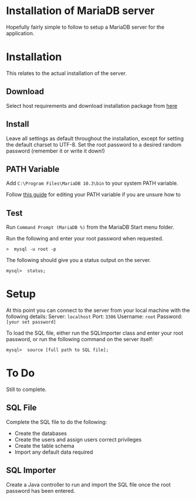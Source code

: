 ﻿# Installation of MariaDB server

Hopefully fairly simple to follow to setup a MariaDB server for the application.

# Installation
This relates to the actual installation of the server.

## Download

Select host requirements and download installation package from [here](https://mariadb.com/downloads/mariadb-tx)

## Install

Leave all settings as default throughout the installation, except for setting the default charset to UTF-8. Set the root password to a desired random password (remember it or write it down!)

## PATH Variable

Add `C:\Program Files\MariaDB 10.3\bin` to your system PATH variable.

Follow [this guide](https://www.howtogeek.com/118594/how-to-edit-your-system-path-for-easy-command-line-access/) for editing your PATH variable if you are unsure how to

## Test

Run `Command Prompt (MariaDB %)` from the MariaDB Start menu folder. 

Run the following and enter your root password when requested.

    >  mysql -u root -p

The following should give you a status output on the server.

    mysql>  status;

# Setup
At this point you can connect to the server from your local machine with the following details:
Server: `localhost`
Port: `3306`
Username: `root`
Password: `[your set password]`

To load the SQL file, either run the SQLImporter class and enter your root password, or run the following command on the server itself:

    mysql>  source [full path to SQL file];

# To Do

Still to complete.

## SQL File

Complete the SQL file to do the following:

 - Create the databases
 - Create the users and assign users correct privileges
 - Create the table schema
 - Import any default data required

## SQL Importer

Create a Java controller to run and import the SQL file once the root password has been entered.
